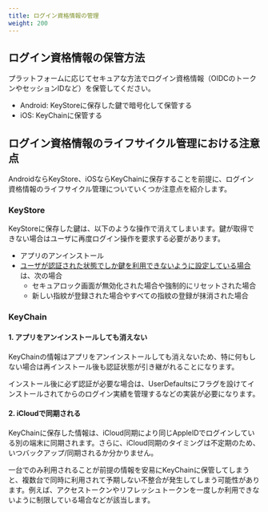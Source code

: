 ```yaml
---
title: ログイン資格情報の管理
weight: 200
---
```


## ログイン資格情報の保管方法

プラットフォームに応じてセキュアな方法でログイン資格情報（OIDCのトークンやセッションIDなど）を保管してください。

- Android: KeyStoreに保存した鍵で暗号化して保管する
- iOS: KeyChainに保管する


## ログイン資格情報のライフサイクル管理における注意点

AndroidならKeyStore、iOSならKeyChainに保存することを前提に、ログイン資格情報のライフサイクル管理についていくつか注意点を紹介します。

### KeyStore

KeyStoreに保存した鍵は、以下のような操作で消えてしまいます。鍵が取得できない場合はユーザに再度ログイン操作を要求する必要があります。

- アプリのアンインストール
- [ユーザが認証された状態でしか鍵を利用できないように設定している場合](https://developer.android.com/training/articles/keystore?hl=ja#UserAuthentication)は、次の場合
  - セキュアロック画面が無効化された場合や強制的にリセットされた場合
  - 新しい指紋が登録された場合やすべての指紋の登録が抹消された場合

### KeyChain

#### 1. アプリをアンインストールしても消えない

KeyChainの情報はアプリをアンインストールしても消えないため、特に何もしない場合は再インストール後も認証状態が引き継がれることになります。

インストール後に必ず認証が必要な場合は、UserDefaultsにフラグを設けてインストールされてからのログイン実績を管理するなどの実装が必要になります。

#### 2. iCloudで同期される

KeyChainに保存した情報は、iCloud同期により同じAppleIDでログインしている別の端末に同期されます。さらに、iCloud同期のタイミングは不定期のため、いつバックアップ/同期されるか分かりません。

一台でのみ利用されることが前提の情報を安易にKeyChainに保管してしまうと、複数台で同時に利用されて予期しない不整合が発生してしまう可能性があります。例えば、アクセストークンやリフレッシュトークンを一度しか利用できないように制限している場合などが該当します。
